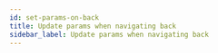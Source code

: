 ```yaml
---
id: set-params-on-back
title: Update params when navigating back
sidebar_label: Update params when navigating back
---
```

